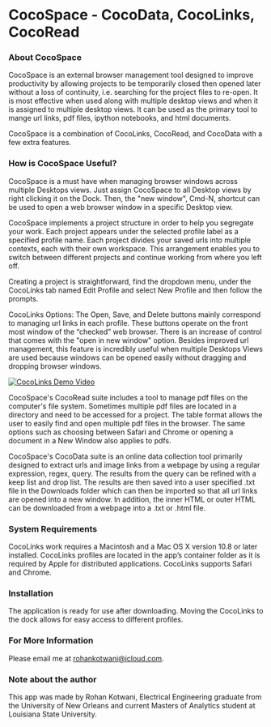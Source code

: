 # CocoSpace - CocoData, CocoLinks, CocoRead


### About CocoSpace

CocoSpace is an external browser management tool designed to improve productivity by allowing projects to be temporarily closed then opened later without a loss of continuity, i.e. searching for the project files to re-open. It is most effective when used along with multiple desktop views and when it is assigned to multiple desktop views. It can be used as the primary tool to mange url links, pdf files, ipython notebooks, and html documents. 

CocoSpace is a combination of CocoLinks, CocoRead, and CocoData with a few extra features. 

### How is CocoSpace Useful?

CocoSpace is a must have when managing browser windows across multiple Desktops views. Just assign CocoSpace to all Desktop views by right clicking it on the Dock. Then, the "new window", Cmd-N, shortcut can be used to open a web browser window in a specific Desktop view.

CocoSpace implements a project structure in order to help you segregate your work. Each project appears under the selected profile label as a specified profile name. Each project divides your saved urls into multiple contexts, each with their own workspace.  This arrangement enables you to switch between different projects and continue working from where you left off.

Creating a project is straightforward, find the dropdown menu, under the CocoLinks tab named Edit Profile and select New Profile and then follow the prompts. 

CocoLinks Options: The Open, Save, and Delete buttons mainly correspond to managing url links in each profile. These buttons operate on the front most window of the “checked” web browser. There is an increase of control that comes with the "open in new window" option. Besides improved url management, this feature is incredibly useful when multiple Desktops Views are used because windows can be opened easily without dragging and dropping browser windows.

[![CocoLinks Demo Video](https://user-images.githubusercontent.com/21232362/30525204-7159ac10-9bd0-11e7-89dc-72d0d72bd22f.png)](https://www.youtube.com/watch?v=vfdUd2AZfdw&feature=youtu.be)

CocoSpace's CocoRead suite includes a tool to manage pdf files on the computer's file system.  Sometimes multiple pdf files are located in a directory and need to be accessed for a project. The table format allows the user to easily find and open multiple pdf files in the browser. The same options such as choosing between Safari and Chrome or opening a document in a New Window also applies to pdfs.

CocoSpace's CocoData suite is an online data collection tool primarily designed to extract urls and image links from a webpage by using a regular expression, regex, query. The results from the query can be refined with a keep list and drop list. The results are then saved into a user specified .txt file in the Downloads folder which can then be imported so that all url links are opened into a new window. In addition, the inner HTML or outer HTML can be downloaded from a webpage into a  .txt or .html file.


### System Requirements
CocoLinks work requires a Macintosh and a Mac OS X version 10.8 or later installed. CocoLinks profiles are located in the app’s container folder as it is required by Apple for distributed applications. CocoLinks supports Safari and Chrome.

### Installation
The application is ready for use after downloading. Moving the CocoLinks to the dock allows for easy access to different profiles.

### For More Information
Please email me at rohankotwani@icloud.com.

### Note about the author
This app was made by Rohan Kotwani, Electrical Engineering graduate from the University of New Orleans and current Masters of Analytics student at Louisiana State University.
